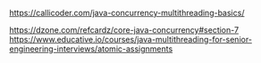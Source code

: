 https://callicoder.com/java-concurrency-multithreading-basics/


https://dzone.com/refcardz/core-java-concurrency#section-7
https://www.educative.io/courses/java-multithreading-for-senior-engineering-interviews/atomic-assignments
